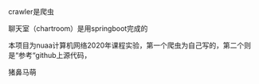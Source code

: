 crawler是爬虫

聊天室（chartroom）是用springboot完成的

本项目为nuaa计算机网络2020年课程实验，第一个爬虫为自己写的，第二个则是“参考“github上源代码，

猪鼻马萌
